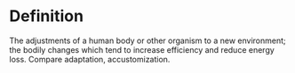 # Definition

The adjustments of a human body or other organism to a new environment;
the bodily changes which tend to increase efficiency and reduce energy
loss. Compare adaptation, accustomization.
